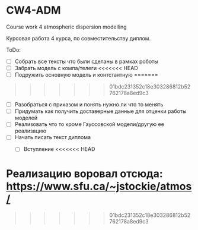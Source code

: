 # CW4-ADM
Course work 4 atmospheric dispersion modelling

Курсовая работа 4 курса, по совместительству диплом.


ToDo:
 - [ ] Собрать все тексты что были сделаны в рамках роботы
 - [ ] Забрать модель с компа/телеги
<<<<<<< HEAD
 - [ ] Подружить основную модель и контстантную
=======
>>>>>>> 01bdc231352c18e303286812b52762178a8ed9c3
 - [ ] Разобраться с приказом и понять нужно ли что то менять
 - [ ] Придумать как получить доставерные данные для отценки работы моделей
 - [ ] Реализовать что то кроме Гауссовской модели/другую ее реализацию
 - [ ] Начать писать текст диплома
    - [ ] Вступление
<<<<<<< HEAD


Реализацию воровал отсюда: https://www.sfu.ca/~jstockie/atmos/
=======
>>>>>>> 01bdc231352c18e303286812b52762178a8ed9c3
